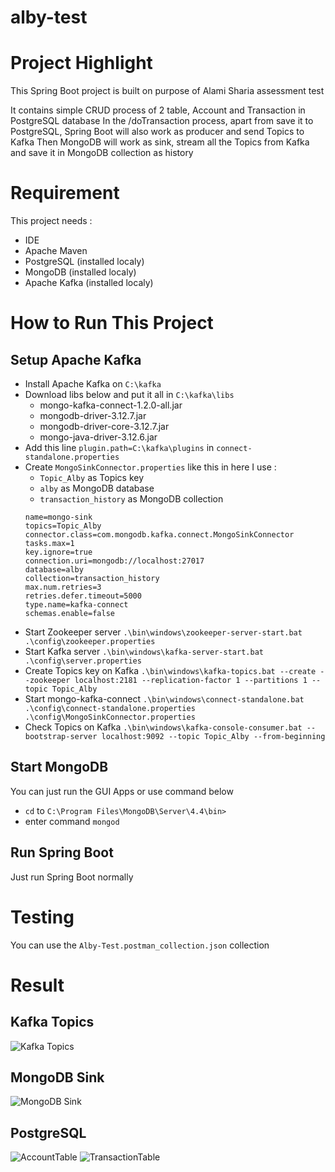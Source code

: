 # alby-test

# Project Highlight
This Spring Boot project is built on purpose of Alami Sharia assessment test

It contains simple CRUD process of 2 table, Account and Transaction in PostgreSQL database
In the /doTransaction process, apart from save it to PostgreSQL, Spring Boot will also work as producer and send Topics to Kafka
Then MongoDB will work as sink, stream all the Topics from Kafka and save it in MongoDB collection as history


# Requirement
This project needs :
* IDE
* Apache Maven
* PostgreSQL (installed localy)
* MongoDB (installed localy)
* Apache Kafka (installed localy)


# How to Run This Project

## Setup Apache Kafka
* Install Apache Kafka on `C:\kafka`
* Download libs below and put it all in `C:\kafka\libs`
  * mongo-kafka-connect-1.2.0-all.jar
  * mongodb-driver-3.12.7.jar
  * mongodb-driver-core-3.12.7.jar
  * mongo-java-driver-3.12.6.jar
* Add this line `plugin.path=C:\kafka\plugins` in `connect-standalone.properties`
* Create `MongoSinkConnector.properties` like this
  in here I use :
  * `Topic_Alby` as Topics key
  * `alby` as MongoDB database
  * `transaction_history` as MongoDB collection
  ```
  name=mongo-sink
  topics=Topic_Alby
  connector.class=com.mongodb.kafka.connect.MongoSinkConnector
  tasks.max=1
  key.ignore=true
  connection.uri=mongodb://localhost:27017
  database=alby
  collection=transaction_history
  max.num.retries=3
  retries.defer.timeout=5000
  type.name=kafka-connect
  schemas.enable=false
  ```
 * Start Zookeeper server `.\bin\windows\zookeeper-server-start.bat .\config\zookeeper.properties`
 * Start Kafka server `.\bin\windows\kafka-server-start.bat .\config\server.properties`
 * Create Topics key on Kafka `.\bin\windows\kafka-topics.bat --create --zookeeper localhost:2181 --replication-factor 1 --partitions 1 --topic Topic_Alby`
 * Start mongo-kafka-connect `.\bin\windows\connect-standalone.bat .\config\connect-standalone.properties .\config\MongoSinkConnector.properties`
 * Check Topics on Kafka `.\bin\windows\kafka-console-consumer.bat --bootstrap-server localhost:9092 --topic Topic_Alby --from-beginning`

## Start MongoDB
You can just run the GUI Apps or use command below
* `cd` to `C:\Program Files\MongoDB\Server\4.4\bin>`
* enter command `mongod`

## Run Spring Boot
Just run Spring Boot normally

# Testing
You can use the `Alby-Test.postman_collection.json` collection

# Result
## Kafka Topics
![Kafka Topics](https://user-images.githubusercontent.com/43963384/116109170-c00d9c00-a6de-11eb-81aa-f2404a1c35cc.PNG)

## MongoDB Sink
![MongoDB Sink](https://user-images.githubusercontent.com/43963384/116108523-2b0aa300-a6de-11eb-8d27-400b57a31d48.PNG)

## PostgreSQL
![AccountTable](https://user-images.githubusercontent.com/43963384/116109861-648fde00-a6df-11eb-8b0b-33b05bf3fcbc.PNG)
![TransactionTable](https://user-images.githubusercontent.com/43963384/116109927-71accd00-a6df-11eb-9f93-e7a437c5f41f.PNG)
